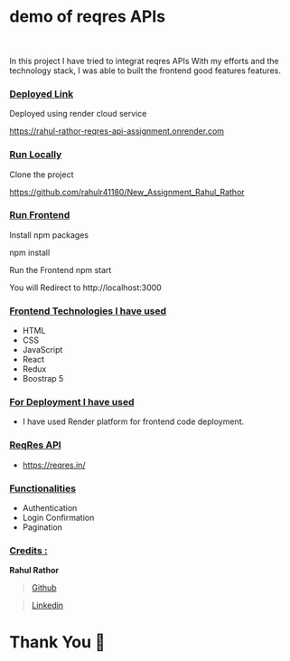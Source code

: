
# demo of reqres APIs  &nbsp;   &nbsp;   &nbsp;   &nbsp;   &nbsp; &nbsp;   &nbsp;   &nbsp;   &nbsp;   &nbsp; &nbsp;   &nbsp;   &nbsp;   &nbsp;   &nbsp; &nbsp;   &nbsp;   &nbsp;   &nbsp;   &nbsp;  &nbsp;   &nbsp;    &nbsp;   &nbsp;   &nbsp;   &nbsp;

In this project I have tried to integrat reqres APIs
With my efforts and the technology stack, I was able to built the frontend good features features.

<div style='page-break-after: always'></div>

### <u>Deployed Link</u>

Deployed using render cloud service 

<a href="https://rahul-rathor-reqres-api-assignment.onrender.com">https://rahul-rathor-reqres-api-assignment.onrender.com</a>

### <u>Run Locally</u>

Clone the project

<a href="https://github.com/rahulr41180/New_Assignment_Rahul_Rathor">https://github.com/rahulr41180/New_Assignment_Rahul_Rathor</a>

### <u>Run Frontend</u>

Install npm packages

npm install

Run the Frontend
npm start

You will Redirect to
http://localhost:3000

<div style='page-break-after: always'></div>

### <u>Frontend Technologies I have used</u>

- HTML
- CSS
- JavaScript
- React
- Redux
- Boostrap 5

### <u>For Deployment I have used</u>

- I have used Render platform for frontend code deployment.

### <u>ReqRes API</u>

- https://reqres.in/

<div style='page-break-after: always'></div>

### <u>Functionalities</u>

- Authentication
- Login Confirmation
- Pagination

<div style='page-break-after: always'></div>

<div style='page-break-after: always'></div>

### <u>Credits :</u>

<b>Rahul Rathor</b>

> <a href="https://github.com/rahulr41180" target="_blank">Github</a>

> <a href="https://www.linkedin.com/in/rahul--rathor/" target="_blank">Linkedin</a>

# Thank You :sparkling_heart:
